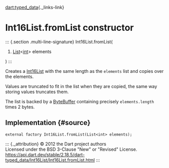 [dart:typed\_data](../../dart-typed_data/dart-typed_data-library){._links-link}

Int16List.fromList constructor
==============================

::: {.section .multi-line-signature}
Int16List.fromList(

1.  [List](../../dart-core/list-class)\<[int](../../dart-core/int-class)\>
    elements

)
:::

Creates a [Int16List](../int16list-class) with the same length as the
`elements` list and copies over the elements.

Values are truncated to fit in the list when they are copied, the same
way storing values truncates them.

The list is backed by a [ByteBuffer](../bytebuffer-class) containing
precisely `elements.length` times 2 bytes.

Implementation {#source}
--------------

``` {.language-dart data-language="dart"}
external factory Int16List.fromList(List<int> elements);
```

::: {._attribution}
© 2012 the Dart project authors\
Licensed under the BSD 3-Clause \"New\" or \"Revised\" License.\
<https://api.dart.dev/stable/2.18.5/dart-typed_data/Int16List/Int16List.fromList.html>
:::
